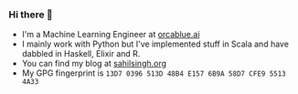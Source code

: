 ### Hi there 👋

* I'm a Machine Learning Engineer at [orcablue.ai][orca]
* I mainly work with Python but I've implemented stuff in Scala and have dabbled in Haskell, Elixir and R.
* You can find my blog at [sahilsingh.org][blog]
* My GPG fingerprint is `13D7 0396 513D 48B4 E157 6B9A 58D7 CFE9 5513 4A33`

[blog]: https://sahilsingh.org
[orca]: https://orcablue.ai

<!--
-->
